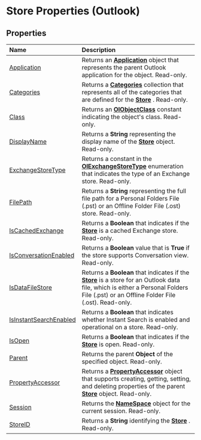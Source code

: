 
# Store Properties (Outlook)

## Properties



|**Name**|**Description**|
|:-----|:-----|
|[Application](97ea6907-8619-3777-d201-2727a59ff59c.md)|Returns an  **[Application](797003e7-ecd1-eccb-eaaf-32d6ddde8348.md)** object that represents the parent Outlook application for the object. Read-only.|
|[Categories](597678d0-51f6-45d7-a98a-063344bbcff7.md)|Returns a  **[Categories](319efa26-269d-9f2f-c8ec-33082e80a9e2.md)** collection that represents all of the categories that are defined for the **[Store](1eb22fe9-8849-7476-5388-2515b48591b9.md)** . Read-only.|
|[Class](fcc205ac-a1af-d215-e8b9-91cfd2147634.md)|Returns an  **[OlObjectClass](33d724b3-df3c-2a7f-a80f-93b66d96f588.md)** constant indicating the object's class. Read-only.|
|[DisplayName](785ec583-3553-6002-41b6-d0c6d0028b5a.md)|Returns a  **String** representing the display name of the **[Store](1eb22fe9-8849-7476-5388-2515b48591b9.md)** object. Read-only.|
|[ExchangeStoreType](ca6002bd-444d-a111-adca-6f8fafc37ea1.md)|Returns a constant in the  **[OlExchangeStoreType](43ad226d-1f18-048b-cc66-49ac56ebffda.md)** enumeration that indicates the type of an Exchange store. Read-only.|
|[FilePath](3b0ed312-9304-61a6-7152-5693a0e2f0fe.md)|Returns a  **String** representing the full file path for a Personal Folders File (.pst) or an Offline Folder File (.ost) store. Read-only.|
|[IsCachedExchange](2f3fbd5d-8cf1-5fdd-6074-f4da4216dcd4.md)|Returns a  **Boolean** that indicates if the **[Store](1eb22fe9-8849-7476-5388-2515b48591b9.md)** is a cached Exchange store. Read-only.|
|[IsConversationEnabled](ce333881-a5f3-2115-0ae4-296d15c4bead.md)|Returns a  **Boolean** value that is **True** if the store supports Conversation view. Read-only.|
|[IsDataFileStore](76dc73b7-1d19-465f-744f-1209211f2496.md)|Returns a  **Boolean** that indicates if the **[Store](1eb22fe9-8849-7476-5388-2515b48591b9.md)** is a store for an Outlook data file, which is either a Personal Folders File (.pst) or an Offline Folder File (.ost). Read-only.|
|[IsInstantSearchEnabled](0fba75cc-c506-157b-7dfa-ec438e932f5c.md)|Returns a  **Boolean** that indicates whether Instant Search is enabled and operational on a store. Read-only.|
|[IsOpen](05e93457-2d17-39ac-404c-c78c76d2ef72.md)|Returns a  **Boolean** that indicates if the **[Store](1eb22fe9-8849-7476-5388-2515b48591b9.md)** is open. Read-only.|
|[Parent](93484d08-064e-144f-b1da-12eecceb2d83.md)|Returns the parent  **Object** of the specified object. Read-only.|
|[PropertyAccessor](4c3ccfc9-8f8a-aa2b-f7f5-5945ffe55f31.md)|Returns a  **[PropertyAccessor](2fc91e13-703c-3ec9-9066-ffee7144306c.md)** object that supports creating, getting, setting, and deleting properties of the parent **[Store](1eb22fe9-8849-7476-5388-2515b48591b9.md)** object. Read-only.|
|[Session](90dc9dc2-41c5-6448-4f42-98d8e4a6f948.md)|Returns the  **[NameSpace](f0dcaa19-07f5-5d42-a3bf-2e42b7885644.md)** object for the current session. Read-only.|
|[StoreID](fce5fa3a-87dc-68c5-ba5f-ee1430584b5d.md)|Returns a  **String** identifying the **[Store](1eb22fe9-8849-7476-5388-2515b48591b9.md)** . Read-only.|
